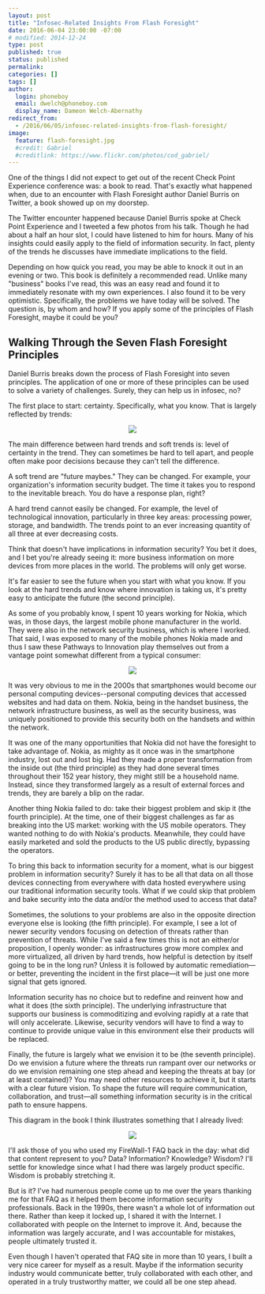 ```yaml
---
layout: post
title: "​Infosec-Related Insights From Flash Foresight"
date: 2016-06-04 23:00:00 -07:00
# modified: 2014-12-24
type: post
published: true
status: published
permalink: 
categories: []
tags: []
author:
  login: phoneboy
  email: dwelch@phoneboy.com
  display_name: Dameon Welch-Abernathy
redirect_from:
  - /2016/06/05/infosec-related-insights-from-flash-foresight/
image:
  feature: flash-foresight.jpg
  #credit: Gabriel
  #creditlink: https://www.flickr.com/photos/cod_gabriel/
---
```

​One of the things I did not expect to get out of the recent Check Point Experience conference was: a book to read. That's exactly what happened when, due to an encounter with Flash Foresight author Daniel Burris on Twitter, a book showed up on my doorstep.

The Twitter encounter happened because Daniel Burris spoke at Check Point Experience and I tweeted a few photos from his talk. Though he had about a half an hour slot, I could have listened to him for hours. Many of his insights could easily apply to the field of information security. In fact, plenty of the trends he discusses have immediate implications to the field.

Depending on how quick you read, you may be able to knock it out in an evening or two. This book is definitely a recommended read. Unlike many "business" books I've read, this was an easy read and found it to immediately resonate with my own experiences. I also found it to be very optimistic. Specifically, the problems we have today will be solved. The question is, by whom and how? If you apply some of the principles of Flash Foresight, maybe it could be you?

## Walking Through the Seven Flash Foresight Principles

Daniel Burris breaks down the process of Flash Foresight into seven principles. The application of one or more of these principles can be used to solve a variety of challenges. Surely, they can help us in infosec, no?

The first place to start: certainty. Specifically, what you know. That is largely reflected by trends:

<center><img src="/images/hard-soft-trends.jpg"></center>

The main difference between hard trends and soft trends is: level of certainty in the trend. They can sometimes be hard to tell apart, and people often make poor decisions because they can't tell the difference.

A soft trend are "future maybes." They can be changed. For example, your organization's information security budget. The time it takes you to respond to the inevitable breach. You do have a response plan, right?

A hard trend cannot easily be changed. For example, the level of technological innovation, particularly in three key areas: processing power, storage, and bandwidth. The trends point to an ever increasing quantity of all three at ever decreasing costs.

Think that doesn't have implications in information security? You bet it does, and I bet you're already seeing it: more business information on more devices from more places in the world. The problems will only get worse.

It's far easier to see the future when you start with what you know. If you look at the hard trends and know where innovation is taking us, it's pretty easy to anticipate the future (the second principle).

As some of you probably know, I spent 10 years working for Nokia, which was, in those days, the largest mobile phone manufacturer in the world. They were also in the network security business, which is where I worked. That said, I was exposed to many of the mobile phones Nokia made and thus I saw these Pathways to Innovation play themselves out from a vantage point somewhat different from a typical consumer:

<center><img src="/images/pathways-to-innovation.jpg"></center>

It was very obvious to me in the 2000s that smartphones would become our personal computing devices--personal computing devices that accessed websites and had data on them. Nokia, being in the handset business, the network infrastructure business, as well as the security business, was uniquely positioned to provide this security both on the handsets and within the network.

It was one of the many opportunities that Nokia did not have the foresight to take advantage of. Nokia, as mighty as it once was in the smartphone industry, lost out and lost big. Had they made a proper transformation from the inside out (the third principle) as they had done several times throughout their 152 year history, they might still be a household name. Instead, since they transformed largely as a result of external forces and trends, they are barely a blip on the radar.

Another thing Nokia failed to do: take their biggest problem and skip it (the fourth principle). At the time, one of their biggest challenges as far as breaking into the US market: working with the US mobile operators. They wanted nothing to do with Nokia's products. Meanwhile, they could have easily marketed and sold the products to the US public directly, bypassing the operators.

To bring this back to information security for a moment, what is our biggest problem in information security? Surely it has to be all that data on all those devices connecting from everywhere with data hosted everywhere using our traditional information security tools. What if we could skip that problem and bake security into the data and/or the method used to access that data?

Sometimes, the solutions to your problems are also in the opposite direction everyone else is looking (the fifth principle). For example, I see a lot of newer security vendors focusing on detection of threats rather than prevention of threats. While I've said a few times this is not an either/or proposition, I openly wonder: as infrastructures grow more complex and more virtualized, all driven by hard trends, how helpful is detection by itself going to be in the long run? Unless it is followed by automatic remediation—or better, preventing the incident in the first place—it will be just one more signal that gets ignored.

Information security has no choice but to redefine and reinvent how and what it does (the sixth principle). The underlying infrastructure that supports our business is commoditizing and evolving rapidly at a rate that will only accelerate. Likewise, security vendors will have to find a way to continue to provide unique value in this environment else their products will be replaced.

Finally, the future is largely what we envision it to be (the seventh principle). Do we envision a future where the threats run rampant over our networks or do we envision remaining one step ahead and keeping the threats at bay (or at least contained)? You may need other resources to achieve it, but it starts with a clear future vision. To shape the future will require communication, collaboration, and trust—all something information security is in the critical path to ensure happens.

This diagram in the book I think illustrates something that I already lived:

<center><img src="/images/wisdom-is-valuable.jpg"></center>

I'll ask those of you who used my FireWall-1 FAQ back in the day: what did that content represent to you? Data? Information? Knowledge? Wisdom? I'll settle for knowledge since what I had there was largely product specific. Wisdom is probably stretching it.

But is it? I've had numerous people come up to me over the years thanking me for that FAQ as it helped them become information security professionals. Back in the 1990s, there wasn't a whole lot of information out there. Rather than keep it locked up, I shared it with the Internet. I collaborated with people on the Internet to improve it. And, because the information was largely accurate, and I was accountable for mistakes, people ultimately trusted it.

Even though I haven't operated that FAQ site in more than 10 years, I built a very nice career for myself as a result. Maybe if the information security industry would communicate better, truly collaborated with each other, and operated in a truly trustworthy matter, we could all be one step ahead.
